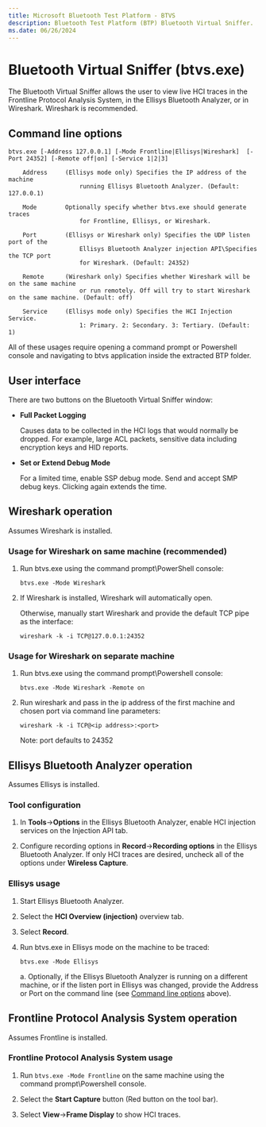 ```yaml
---
title: Microsoft Bluetooth Test Platform - BTVS
description: Bluetooth Test Platform (BTP) Bluetooth Virtual Sniffer.
ms.date: 06/26/2024
---
```


# Bluetooth Virtual Sniffer (btvs.exe)

The Bluetooth Virtual Sniffer allows the user to view live HCI traces in the Frontline Protocol Analysis System, in the Ellisys Bluetooth Analyzer, or in Wireshark. Wireshark is recommended.

## Command line options

```console
btvs.exe [-Address 127.0.0.1] [-Mode Frontline|Ellisys|Wireshark]  [-Port 24352] [-Remote off|on] [-Service 1|2|3]

    Address     (Ellisys mode only) Specifies the IP address of the machine
                    running Ellisys Bluetooth Analyzer. (Default: 127.0.0.1)

    Mode        Optionally specify whether btvs.exe should generate traces
                    for Frontline, Ellisys, or Wireshark.

    Port        (Ellisys or Wireshark only) Specifies the UDP listen port of the
                    Ellisys Bluetooth Analyzer injection API\Specifies the TCP port
                    for Wireshark. (Default: 24352)

    Remote      (Wireshark only) Specifies whether Wireshark will be on the same machine
                    or run remotely. Off will try to start Wireshark on the same machine. (Default: off)

    Service     (Ellisys mode only) Specifies the HCI Injection Service.
                    1: Primary. 2: Secondary. 3: Tertiary. (Default: 1)
```

All of these usages require opening a command prompt or Powershell console and navigating to btvs application inside the extracted BTP folder.

## User interface

There are two buttons on the Bluetooth Virtual Sniffer window:

- **Full Packet Logging**

    Causes data to be collected in the HCI logs that would normally be dropped. For example, large ACL packets, sensitive data including encryption keys and HID reports.

- **Set or Extend Debug Mode**

    For a limited time, enable SSP debug mode. Send and accept SMP debug keys. Clicking again extends the time.

## Wireshark operation

Assumes Wireshark is installed.

### Usage for Wireshark on same machine (recommended)

1. Run btvs.exe using the command prompt\PowerShell console:

    `btvs.exe -Mode Wireshark`

1. If Wireshark is installed, Wireshark will automatically open.

    Otherwise, manually start Wireshark and provide the default TCP pipe as the interface:

    `wireshark -k -i TCP@127.0.0.1:24352`

### Usage for Wireshark on separate machine

1. Run btvs.exe using the command prompt\Powershell console:

    `btvs.exe -Mode Wireshark -Remote on`

1. Run wireshark and pass in the ip address of the first machine and chosen port via command line parameters:

    `wireshark -k -i TCP@<ip address>:<port>`

    Note: port defaults to 24352

## Ellisys Bluetooth Analyzer operation

Assumes Ellisys is installed.

### Tool configuration

1. In **Tools**->**Options** in the Ellisys Bluetooth Analyzer, enable HCI injection services on the Injection API tab.

1. Configure recording options in **Record**->**Recording options** in the Ellisys Bluetooth Analyzer. If only HCI traces are desired, uncheck all of the options under **Wireless Capture**.

### Ellisys usage

1. Start Ellisys Bluetooth Analyzer.

1. Select the **HCI Overview (injection)** overview tab.

1. Select **Record**.

1. Run btvs.exe in Ellisys mode on the machine to be traced:

    `btvs.exe -Mode Ellisys`

    a. Optionally, if the Ellisys Bluetooth Analyzer is running on a different machine, or if the listen port in Ellisys was changed, provide the Address or Port on the command line (see [Command line options](#command-line-options) above).

## Frontline Protocol Analysis System operation

Assumes Frontline is installed.

### Frontline Protocol Analysis System usage

1. Run `btvs.exe -Mode Frontline` on the same machine using the command prompt\Powershell console.

1. Select the **Start Capture** button (Red button on the tool bar).

1. Select **View**->**Frame Display** to show HCI traces.

